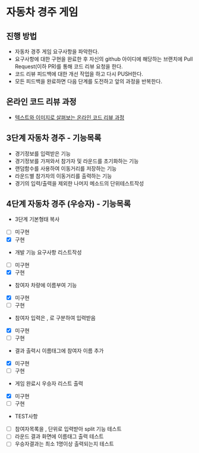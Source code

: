 # 자동차 경주 게임
## 진행 방법
* 자동차 경주 게임 요구사항을 파악한다.
* 요구사항에 대한 구현을 완료한 후 자신의 github 아이디에 해당하는 브랜치에 Pull Request(이하 PR)를 통해 코드 리뷰 요청을 한다.
* 코드 리뷰 피드백에 대한 개선 작업을 하고 다시 PUSH한다.
* 모든 피드백을 완료하면 다음 단계를 도전하고 앞의 과정을 반복한다.

## 온라인 코드 리뷰 과정
* [텍스트와 이미지로 살펴보는 온라인 코드 리뷰 과정](https://github.com/next-step/nextstep-docs/tree/master/codereview)


## 3단계 자동차 경주 - 기능목록
* 경기정보를 입력받은 기능
* 경기정보를 가져와서 참가자 및 라운드를 초기화하는 기능
* 랜덤함수를 사용하여 이동거리를 저장하는 기능
* 라운드별 참가자의 이동거리를 출력하는 기능
* 경기의 입력/출력을 제외한 나머지 메소드의 단위테스트작성

## 4단계 자동차 경주 (우승자) - 기능목록
* 3단계 기본형태 복사
- [ ] 미구현
- [x] 구현

* 개발 기능 요구사항 리스트작성
- [ ] 미구현
- [x] 구현

* 참여자 차량에 이름부여 기능
- [X] 미구현
- [ ] 구현

* 참여자 입력은 , 로 구분하여 입력받음
- [X] 미구현
- [ ] 구현

* 결과 출력시 이름태그에 참여자 이름 추가
- [X] 미구현
- [ ] 구현

* 게임 완료시 우승자 리스트 출력
- [X] 미구현
- [ ] 구현

* TEST사항 
- [ ] 참여자목록을 , 단위로 입력받아 split 기능 테스트
- [ ] 라운드 결과 화면에 이름태그 출력 테스트
- [ ] 우승자결과는 최소 1명이상 출력되는지 테스트